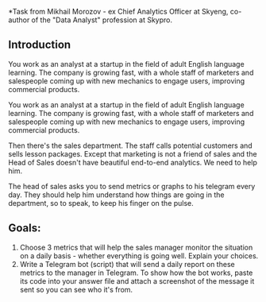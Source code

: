 *Task from Mikhail Morozov - ex Chief Analytics Officer at Skyeng, co-author of the "Data Analyst" profession at Skypro. 

## Introduction 

You work as an analyst at a startup in the field of adult English language learning. The company is growing fast, 
with a whole staff of marketers and salespeople coming up with new mechanics to engage users, improving commercial products.

You work as an analyst at a startup in the field of adult English language learning. The company is growing fast, with a whole staff 
of marketers and salespeople coming up with new mechanics to engage users, improving commercial products.

Then there's the sales department. The staff calls potential customers and sells lesson packages. Except that marketing is not a friend of sales and the Head of Sales doesn't have beautiful end-to-end analytics. 
We need to help him.

The head of sales asks you to send metrics or graphs to his telegram every day. 
They should help him understand how things are going in the department, so to speak, to keep his finger on the pulse.

## Goals: 

1. Choose 3 metrics that will help the sales manager monitor the situation on a daily basis - whether everything is going well. Explain your choices.
2. Write a Telegram bot (script) that will send a daily report on these metrics to the manager in Telegram.
To show how the bot works, paste its code into your answer file and attach a screenshot of the message it sent so you can see who it's from.
